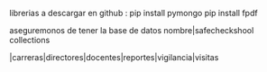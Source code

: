librerias a  descargar en github :
pip install pymongo
pip install fpdf


aseguremonos de tener la base de datos
nombre|safecheckshool
collections

|carreras|directores|docentes|reportes|vigilancia|visitas
